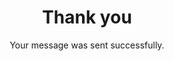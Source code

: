 ---
title: Thank you
subtitle: Your message was sent successfully.
description: Custom thank you message
featured_image: /images/banners/home.jpg
---